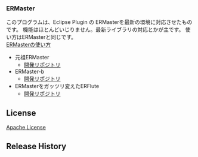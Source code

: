 ### ERMaster

このプログラムは、Eclipse Plugin の ERMasterを最新の環境に対応させたものです。
機能はほとんどいじりません。最新ライブラリの対応とかが主です。
使い方はERMasterと同じです。  
[ERMasterの使い方](https://ermaster.sourceforge.net/index_ja.html)

- 元祖ERMaster
  - [開発リポジトリ](https://sourceforge.net/projects/ermaster/)
- ERMaster-b
  - [開発リポジトリ](https://github.com/naoki-iwami/ermaster-b)
- ERMasterをガッツリ変えたERFlute
  - [開発リポジトリ](https://dbflute.seasar.org/ja/manual/function/helper/erflute/index.html)

License
--------
[Apache License](http://www.apache.org/licenses/)

Release History
--------

